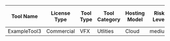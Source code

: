 | Tool Name | License Type | Tool Type | Tool Category | Hosting Model | Risk Level | Output Handling Category | Usage Description | Official Website | Approval Status |
| --- | --- | --- | --- | --- | --- | --- | --- | --- | --- |
| ExampleTool3 | Commercial | VFX | Utlities | Cloud | medium | Internal | Demo | https://www.demo.com | Denied |
